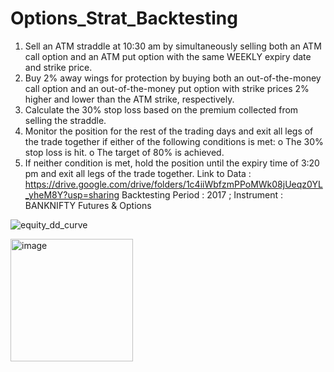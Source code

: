 # Options_Strat_Backtesting

1.	Sell an ATM straddle at 10:30 am by simultaneously selling both an ATM call option and an ATM put option with the same WEEKLY expiry date and strike price. 
2.	Buy 2% away wings for protection by buying both an out-of-the-money call option and an out-of-the-money put option with strike prices 2% higher and lower than the ATM strike, respectively.
3.	Calculate the 30% stop loss based on the premium collected from selling the straddle.
4.	Monitor the position for the rest of the trading days and exit all legs of the trade together if either of the following conditions is met:
o	The 30% stop loss is hit.
o	The target of 80% is achieved.
5.	If neither condition is met, hold the position until the expiry time of 3:20 pm and exit all legs of the trade together.
Link to Data : https://drive.google.com/drive/folders/1c4iiWbfzmPPoMWk08jUeqz0YL_yheM8Y?usp=sharing
Backtesting Period : 2017 ; Instrument : BANKNIFTY Futures & Options

   

![equity_dd_curve](https://github.com/SgGokul/Options_Strat_Backtesting/assets/107173414/0c570ce5-487e-4169-91c4-372b7f40afb9)

<img width="196" alt="image" src="https://github.com/SgGokul/Options_Strat_Backtesting/assets/107173414/8cce3252-f412-4eaf-8747-82a5efcdedcd">

